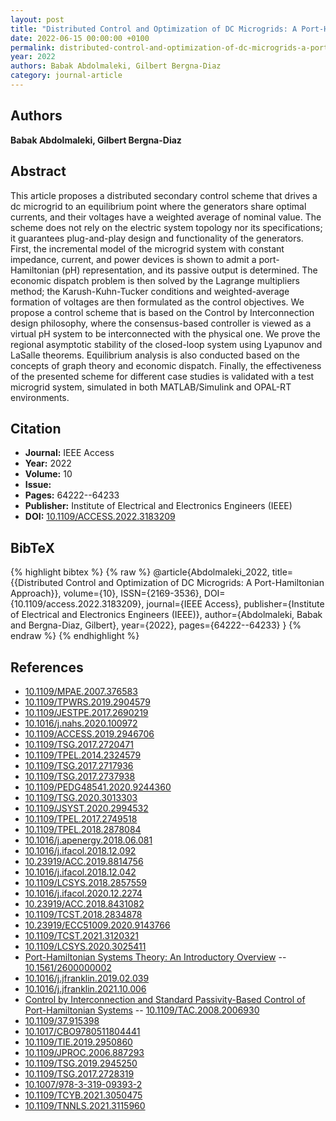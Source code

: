 ```yaml
---
layout: post
title: "Distributed Control and Optimization of DC Microgrids: A Port-Hamiltonian Approach"
date: 2022-06-15 00:00:00 +0100
permalink: distributed-control-and-optimization-of-dc-microgrids-a-port-hamiltonian-approach
year: 2022
authors: Babak Abdolmaleki, Gilbert Bergna-Diaz
category: journal-article
---
```

 
## Authors
**Babak Abdolmaleki, Gilbert Bergna-Diaz**
 
## Abstract
This article proposes a distributed secondary control scheme that drives a dc microgrid to an equilibrium point where the generators share optimal currents, and their voltages have a weighted average of nominal value. The scheme does not rely on the electric system topology nor its specifications; it guarantees plug-and-play design and functionality of the generators. First, the incremental model of the microgrid system with constant impedance, current, and power devices is shown to admit a port-Hamiltonian (pH) representation, and its passive output is determined. The economic dispatch problem is then solved by the Lagrange multipliers method; the Karush-Kuhn-Tucker conditions and weighted-average formation of voltages are then formulated as the control objectives. We propose a control scheme that is based on the Control by Interconnection design philosophy, where the consensus-based controller is viewed as a virtual pH system to be interconnected with the physical one. We prove the regional asymptotic stability of the closed-loop system using Lyapunov and LaSalle theorems. Equilibrium analysis is also conducted based on the concepts of graph theory and economic dispatch. Finally, the effectiveness of the presented scheme for different case studies is validated with a test microgrid system, simulated in both MATLAB/Simulink and OPAL-RT environments.
 
## Citation
- **Journal:** IEEE Access
- **Year:** 2022
- **Volume:** 10
- **Issue:** 
- **Pages:** 64222--64233
- **Publisher:** Institute of Electrical and Electronics Engineers (IEEE)
- **DOI:** [10.1109/ACCESS.2022.3183209](https://doi.org/10.1109/ACCESS.2022.3183209)
 
## BibTeX
{% highlight bibtex %}
{% raw %}
@article{Abdolmaleki_2022,
  title={{Distributed Control and Optimization of DC Microgrids: A Port-Hamiltonian Approach}},
  volume={10},
  ISSN={2169-3536},
  DOI={10.1109/access.2022.3183209},
  journal={IEEE Access},
  publisher={Institute of Electrical and Electronics Engineers (IEEE)},
  author={Abdolmaleki, Babak and Bergna-Diaz, Gilbert},
  year={2022},
  pages={64222--64233}
}
{% endraw %}
{% endhighlight %}
 
## References
- [10.1109/MPAE.2007.376583](https://doi.org/10.1109/MPAE.2007.376583)
- [10.1109/TPWRS.2019.2904579](https://doi.org/10.1109/TPWRS.2019.2904579)
- [10.1109/JESTPE.2017.2690219](https://doi.org/10.1109/JESTPE.2017.2690219)
- [10.1016/j.nahs.2020.100972](https://doi.org/10.1016/j.nahs.2020.100972)
- [10.1109/ACCESS.2019.2946706](https://doi.org/10.1109/ACCESS.2019.2946706)
- [10.1109/TSG.2017.2720471](https://doi.org/10.1109/TSG.2017.2720471)
- [10.1109/TPEL.2014.2324579](https://doi.org/10.1109/TPEL.2014.2324579)
- [10.1109/TSG.2017.2717936](https://doi.org/10.1109/TSG.2017.2717936)
- [10.1109/TSG.2017.2737938](https://doi.org/10.1109/TSG.2017.2737938)
- [10.1109/PEDG48541.2020.9244360](https://doi.org/10.1109/PEDG48541.2020.9244360)
- [10.1109/TSG.2020.3013303](https://doi.org/10.1109/TSG.2020.3013303)
- [10.1109/JSYST.2020.2994532](https://doi.org/10.1109/JSYST.2020.2994532)
- [10.1109/TPEL.2017.2749518](https://doi.org/10.1109/TPEL.2017.2749518)
- [10.1109/TPEL.2018.2878084](https://doi.org/10.1109/TPEL.2018.2878084)
- [10.1016/j.apenergy.2018.06.081](https://doi.org/10.1016/j.apenergy.2018.06.081)
- [10.1016/j.ifacol.2018.12.092](https://doi.org/10.1016/j.ifacol.2018.12.092)
- [10.23919/ACC.2019.8814756](https://doi.org/10.23919/ACC.2019.8814756)
- [10.1016/j.ifacol.2018.12.042](https://doi.org/10.1016/j.ifacol.2018.12.042)
- [10.1109/LCSYS.2018.2857559](https://doi.org/10.1109/LCSYS.2018.2857559)
- [10.1016/j.ifacol.2020.12.2274](https://doi.org/10.1016/j.ifacol.2020.12.2274)
- [10.23919/ACC.2018.8431082](https://doi.org/10.23919/ACC.2018.8431082)
- [10.1109/TCST.2018.2834878](https://doi.org/10.1109/TCST.2018.2834878)
- [10.23919/ECC51009.2020.9143766](https://doi.org/10.23919/ECC51009.2020.9143766)
- [10.1109/TCST.2021.3120321](https://doi.org/10.1109/TCST.2021.3120321)
- [10.1109/LCSYS.2020.3025411](https://doi.org/10.1109/LCSYS.2020.3025411)
- [Port-Hamiltonian Systems Theory: An Introductory Overview](port-hamiltonian-systems-theory-an-introductory-overview-journal) -- [10.1561/2600000002](https://doi.org/10.1561/2600000002)
- [10.1016/j.jfranklin.2019.02.039](https://doi.org/10.1016/j.jfranklin.2019.02.039)
- [10.1016/j.jfranklin.2021.10.006](https://doi.org/10.1016/j.jfranklin.2021.10.006)
- [Control by Interconnection and Standard Passivity-Based Control of Port-Hamiltonian Systems](control-by-interconnection-and-standard-passivity-based-control-of-port-hamiltonian-systems) -- [10.1109/TAC.2008.2006930](https://doi.org/10.1109/TAC.2008.2006930)
- [10.1109/37.915398](https://doi.org/10.1109/37.915398)
- [10.1017/CBO9780511804441](https://doi.org/10.1017/CBO9780511804441)
- [10.1109/TIE.2019.2950860](https://doi.org/10.1109/TIE.2019.2950860)
- [10.1109/JPROC.2006.887293](https://doi.org/10.1109/JPROC.2006.887293)
- [10.1109/TSG.2019.2945250](https://doi.org/10.1109/TSG.2019.2945250)
- [10.1109/TSG.2017.2728319](https://doi.org/10.1109/TSG.2017.2728319)
- [10.1007/978-3-319-09393-2](https://doi.org/10.1007/978-3-319-09393-2)
- [10.1109/TCYB.2021.3050475](https://doi.org/10.1109/TCYB.2021.3050475)
- [10.1109/TNNLS.2021.3115960](https://doi.org/10.1109/TNNLS.2021.3115960)

